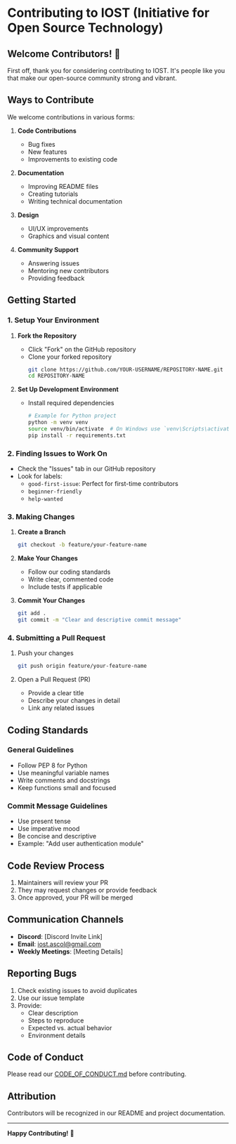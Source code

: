 # Contributing to IOST (Initiative for Open Source Technology)

## Welcome Contributors! 🎉

First off, thank you for considering contributing to IOST. It's people like you that make our open-source community strong and vibrant.

## Ways to Contribute

We welcome contributions in various forms:
1. **Code Contributions**
   - Bug fixes
   - New features
   - Improvements to existing code

2. **Documentation**
   - Improving README files
   - Creating tutorials
   - Writing technical documentation

3. **Design**
   - UI/UX improvements
   - Graphics and visual content

4. **Community Support**
   - Answering issues
   - Mentoring new contributors
   - Providing feedback

## Getting Started

### 1. Setup Your Environment

1. **Fork the Repository**
   - Click "Fork" on the GitHub repository
   - Clone your forked repository
     ```bash
     git clone https://github.com/YOUR-USERNAME/REPOSITORY-NAME.git
     cd REPOSITORY-NAME
     ```

2. **Set Up Development Environment**
   - Install required dependencies
     ```bash
     # Example for Python project
     python -m venv venv
     source venv/bin/activate  # On Windows use `venv\Scripts\activate`
     pip install -r requirements.txt
     ```

### 2. Finding Issues to Work On

- Check the "Issues" tab in our GitHub repository
- Look for labels:
  - `good-first-issue`: Perfect for first-time contributors
  - `beginner-friendly`
  - `help-wanted`

### 3. Making Changes

1. **Create a Branch**
   ```bash
   git checkout -b feature/your-feature-name
   ```

2. **Make Your Changes**
   - Follow our coding standards
   - Write clear, commented code
   - Include tests if applicable

3. **Commit Your Changes**
   ```bash
   git add .
   git commit -m "Clear and descriptive commit message"
   ```

### 4. Submitting a Pull Request

1. Push your changes
   ```bash
   git push origin feature/your-feature-name
   ```

2. Open a Pull Request (PR)
   - Provide a clear title
   - Describe your changes in detail
   - Link any related issues

## Coding Standards

### General Guidelines
- Follow PEP 8 for Python
- Use meaningful variable names
- Write comments and docstrings
- Keep functions small and focused

### Commit Message Guidelines
- Use present tense
- Use imperative mood
- Be concise and descriptive
- Example: "Add user authentication module"

## Code Review Process

1. Maintainers will review your PR
2. They may request changes or provide feedback
3. Once approved, your PR will be merged

## Communication Channels

- **Discord**: [Discord Invite Link]
- **Email**: iost.ascol@gmail.com
- **Weekly Meetings**: [Meeting Details]

## Reporting Bugs

1. Check existing issues to avoid duplicates
2. Use our issue template
3. Provide:
   - Clear description
   - Steps to reproduce
   - Expected vs. actual behavior
   - Environment details

## Code of Conduct

Please read our [CODE_OF_CONDUCT.md](CODE_OF_CONDUCT.md) before contributing.

## Attribution

Contributors will be recognized in our README and project documentation.

---

**Happy Contributing!** 🚀

